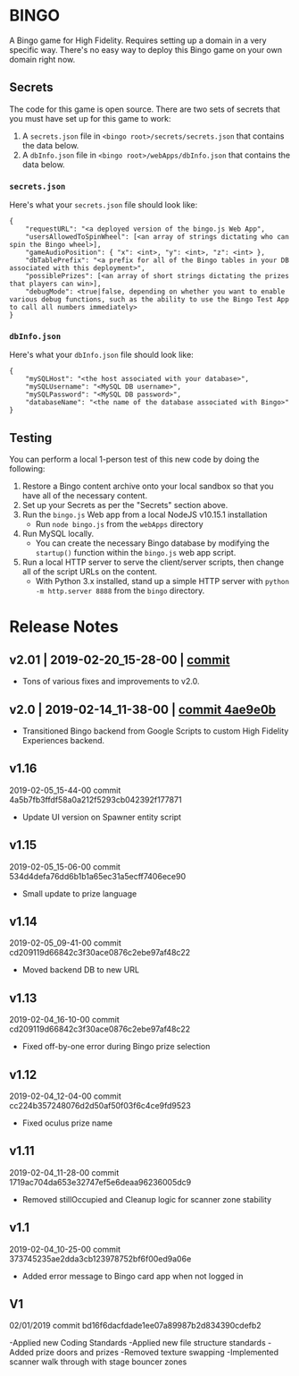 # BINGO
A Bingo game for High Fidelity. Requires setting up a domain in a very specific way. There's no easy way to deploy this Bingo game on your own domain right now.

## Secrets

The code for this game is open source. There are two sets of secrets that you must have set up for this game to work:
1. A `secrets.json` file in `<bingo root>/secrets/secrets.json` that contains the data below.
2. A `dbInfo.json` file in `<bingo root>/webApps/dbInfo.json` that contains the data below.

### `secrets.json`
Here's what your `secrets.json` file should look like:
```
{
    "requestURL": "<a deployed version of the bingo.js Web App",
    "usersAllowedToSpinWheel": [<an array of strings dictating who can spin the Bingo wheel>],
    "gameAudioPosition": { "x": <int>, "y": <int>, "z": <int> },
    "dbTablePrefix": "<a prefix for all of the Bingo tables in your DB associated with this deployment>",
    "possiblePrizes": [<an array of short strings dictating the prizes that players can win>],
    "debugMode": <true|false, depending on whether you want to enable various debug functions, such as the ability to use the Bingo Test App to call all numbers immediately>
}
```

### `dbInfo.json`
Here's what your `dbInfo.json` file should look like:
```
{
    "mySQLHost": "<the host associated with your database>",
    "mySQLUsername": "<MySQL DB username>",
    "mySQLPassword": "<MySQL DB password>",
    "databaseName": "<the name of the database associated with Bingo>"
}
```

## Testing
You can perform a local 1-person test of this new code by doing the following:
1. Restore a Bingo content archive onto your local sandbox so that you have all of the necessary content.
2. Set up your Secrets as per the  "Secrets" section above.
3. Run the `bingo.js` Web app from a local NodeJS v10.15.1 installation
    - Run `node bingo.js` from the `webApps` directory
4. Run MySQL locally.
    - You can create the necessary Bingo database by modifying the `startup()` function within the `bingo.js` web app script.
5. Run a local HTTP server to serve the client/server scripts, then change all of the script URLs on the content.
    - With Python 3.x installed, stand up a simple HTTP server with `python -m http.server 8888` from the `bingo` directory.


# Release Notes

## v2.01 | 2019-02-20_15-28-00 | [commit ](https://github.com/highfidelity/hifi-content/commits/)

- Tons of various fixes and improvements to v2.0.

## v2.0 | 2019-02-14_11-38-00 | [commit 4ae9e0b](https://github.com/highfidelity/hifi-content/commits/4ae9e0b46c5561c19eb8cb3a7b8994d9c985421f)

- Transitioned Bingo backend from Google Scripts to custom High Fidelity Experiences backend.

## v1.16

2019-02-05_15-44-00 commit 4a5b7fb3ffdf58a0a212f5293cb042392f177871

- Update UI version on Spawner entity script

## v1.15

2019-02-05_15-06-00 commit 534d4defa76dd6b1b1a65ec31a5ecff7406ece90

- Small update to prize language

## v1.14

2019-02-05_09-41-00 commit cd209119d66842c3f30ace0876c2ebe97af48c22

- Moved backend DB to new URL

## v1.13

2019-02-04_16-10-00 commit cd209119d66842c3f30ace0876c2ebe97af48c22

- Fixed off-by-one error during Bingo prize selection

## v1.12

2019-02-04_12-04-00 commit cc224b357248076d2d50af50f03f6c4ce9fd9523

- Fixed oculus prize name

## v1.11

2019-02-04_11-28-00 commit 1719ac704da653e32747ef5e6deaa96236005dc9

- Removed stillOccupied and Cleanup logic for scanner zone stability

## v1.1

2019-02-04_10-25-00 commit 373745235ae2dda3cb123978752bf6f00ed9a06e

- Added error message to Bingo card app when not logged in

## V1

02/01/2019 commit bd16f6dacfdade1ee07a89987b2d834390cdefb2

-Applied new Coding Standards
-Applied new file structure standards
-Added prize doors and prizes
-Removed texture swapping
-Implemented scanner walk through with stage bouncer zones
